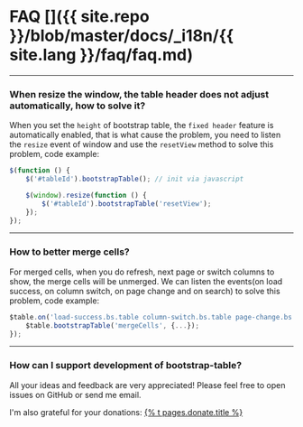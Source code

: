 # FAQ []({{ site.repo }}/blob/master/docs/_i18n/{{ site.lang }}/faq/faq.md)

---

### When resize the window, the table header does not adjust automatically, how to solve it?

When you set the `height` of bootstrap table, the `fixed header` feature is automatically enabled, that is what cause the problem, you need to listen the `resize` event of window and use the `resetView` method to solve this problem, code example:

```js
$(function () {
    $('#tableId').bootstrapTable(); // init via javascript

    $(window).resize(function () {
        $('#tableId').bootstrapTable('resetView');
    });
});
```

---

### How to better merge cells?

For merged cells, when you do refresh, next page or switch columns to show, the merge cells will be unmerged. We can listen the events(on load success, on column switch, on page change and on search) to solve this problem, code example:

```js
$table.on('load-success.bs.table column-switch.bs.table page-change.bs.table search.bs.table', function () {
    $table.bootstrapTable('mergeCells', {...});
});
```

---

### How can I support development of bootstrap-table?

All your ideas and feedback are very appreciated! Please feel free to open issues on GitHub or send me email.

I'm also grateful for your donations: <a href="donate">{% t pages.donate.title %}</a>